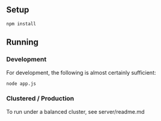 
## Setup

    npm install

## Running

### Development

For development, the following is almost certainly sufficient:

    node app.js

### Clustered / Production

To run under a balanced cluster, see server/readme.md
